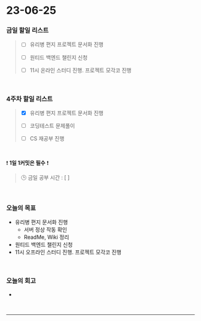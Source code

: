 # 23-06-25
### 금일 할일 리스트
> - [ ]  유리병 편지 프로젝트 문서화 진행
>
> - [ ]  원티드 백엔드 챌린지 신청
>
> - [ ]  11시 온라인 스터디 진행. 프로젝트 모각코 진행


<br/>

### 4주차 할일 리스트  
> - [x]  유리병 편지 프로젝트 문서화 진행
>
> - [ ]  코딩테스트 문제풀이
>
> - [ ]  CS 재공부 진행

<br/>

❗ **1일 1커밋은 필수** ❗
> 🕒 금일 공부 시간 : [  ]
  
<br/>

### 오늘의 목표
- 유리병 편지 문서화 진행
    - 서버 정상 작동 확인
    - ReadMe, Wiki 정리
- 원티드 백엔드 챌린지 신청
- 11시 오프라인 스터디 진행. 프로젝트 모각코 진행

<br>

### 오늘의 회고
- 

<br/>

------------  
